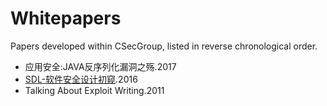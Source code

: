 # Whitepapers

Papers developed within CSecGroup, listed in reverse chronological order.

* 应用安全:JAVA反序列化漏洞之殇.2017
* [SDL-软件安全设计初窥](https://github.com/CSecGroup/Whitepapers/blob/master/SDL%E8%BD%AF%E4%BB%B6%E5%AE%89%E5%85%A8%E8%AE%BE%E8%AE%A1%E5%88%9D%E7%AA%A5.md).2016
* Talking About Exploit Writing.2011

